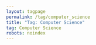 ```yaml
---
layout: tagpage
permalink: /tag/computer_science
title: "Tag: Computer Science"
tag: Computer Science
robots: noindex
---
```

